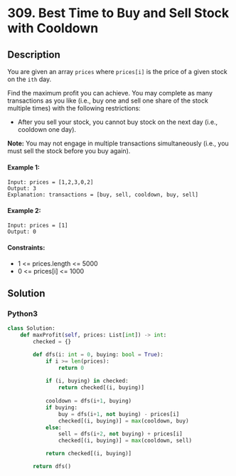 # 309. Best Time to Buy and Sell Stock with Cooldown


## Description
You are given an array `prices` where `prices[i]` is the price of a given stock on the `ith` day.

Find the maximum profit you can achieve. You may complete as many transactions as you like (i.e., buy one and sell one share of the stock multiple times) with the following restrictions:

-   After you sell your stock, you cannot buy stock on the next day (i.e., cooldown one day).

**Note:** You may not engage in multiple transactions simultaneously (i.e., you must sell the stock before you buy again).

#### Example 1:
```
Input: prices = [1,2,3,0,2]
Output: 3
Explanation: transactions = [buy, sell, cooldown, buy, sell]
```

#### Example 2:
```
Input: prices = [1]
Output: 0
```

#### Constraints:
- 1 <= prices.length <= 5000
- 0 <= prices[i] <= 1000


## Solution

### Python3
```python
class Solution:
    def maxProfit(self, prices: List[int]) -> int:
        checked = {}

        def dfs(i: int = 0, buying: bool = True):
            if i >= len(prices):
                return 0
            
            if (i, buying) in checked:
                return checked[(i, buying)]
            
            cooldown = dfs(i+1, buying)
            if buying:
                buy = dfs(i+1, not buying) - prices[i]
                checked[(i, buying)] = max(cooldown, buy)
            else:
                sell = dfs(i+2, not buying) + prices[i]
                checked[(i, buying)] = max(cooldown, sell)

            return checked[(i, buying)]

        return dfs()
```
